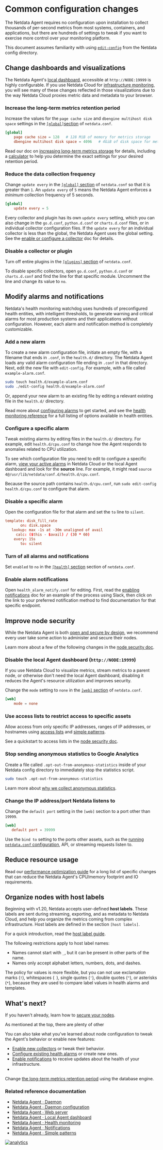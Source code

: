 <!--
title: "Common configuration changes"
description: "See the most popular configuration changes to make to the Netdata Agent, including longer metrics retention, reduce sampling, and more."
custom_edit_url: "https://github.com/netdata/netdata/edit/master/docs/configure/common-changes.md"
sidebar_label: "Common configuration changes"
learn_status: "Published"
learn_topic_type: "Tasks"
learn_rel_path: "Setup"
-->

# Common configuration changes

The Netdata Agent requires no configuration upon installation to collect thousands of per-second metrics from most
systems, containers, and applications, but there are hundreds of settings to tweak if you want to exercise more control
over your monitoring platform.

This document assumes familiarity with
using [`edit-config`](https://github.com/netdata/netdata/blob/master/docs/configure/nodes.md) from the Netdata config
directory.

## Change dashboards and visualizations

The Netdata Agent's [local dashboard](https://github.com/netdata/netdata/blob/master/web/gui/README.md), accessible
at `http://NODE:19999` is highly configurable. If
you use Netdata Cloud
for [infrastructure monitoring](https://github.com/netdata/netdata/blob/master/docs/quickstart/infrastructure.md), you
will see many of these
changes reflected in those visualizations due to the way Netdata Cloud proxies metric data and metadata to your browser.

### Increase the long-term metrics retention period

Increase the values for the `page cache size` and `dbengine multihost disk space` settings in
the [`[global]`section](https://github.com/netdata/netdata/blob/master/daemon/config/README.md#global-section-options)
of `netdata.conf`.

```conf
[global]
    page cache size = 128   # 128 MiB of memory for metrics storage
    dbengine multihost disk space = 4096   # 4GiB of disk space for metrics storage
```

Read our doc
on [increasing long-term metrics storage](https://github.com/netdata/netdata/blob/master/docs/store/change-metrics-storage.md)
for details, including a
[calculator](https://github.com/netdata/netdata/blob/master/docs/store/change-metrics-storage.md#calculate-the-system-resources-ram-disk-space-needed-to-store-metrics)
to help you determine the exact settings for your desired retention period.

### Reduce the data collection frequency

Change `update every` in
the [`[global]` section](https://github.com/netdata/netdata/blob/master/daemon/config/README.md#global-section-options)
of `netdata.conf` so
that it is greater than `1`. An `update every` of `5` means the Netdata Agent enforces a _minimum_ collection frequency
of 5 seconds.

```conf
[global]
    update every = 5
```

Every collector and plugin has its own `update every` setting, which you can also change in the `go.d.conf`,
`python.d.conf` or `charts.d.conf` files, or in individual collector configuration files. If the `update
every` for an individual collector is less than the global, the Netdata Agent uses the global setting. See
the [enable or configure a collector](https://github.com/netdata/netdata/blob/master/docs/collect/enable-configure.md)
doc for details.

### Disable a collector or plugin

Turn off entire plugins in
the [`[plugins]` section](https://github.com/netdata/netdata/blob/master/daemon/config/README.md#plugins-section-options)
of
`netdata.conf`.

To disable specific collectors, open `go.d.conf`, `python.d.conf` or `charts.d.conf` and find the line
for that specific module. Uncomment the line and change its value to `no`.

## Modify alarms and notifications

Netdata's health monitoring watchdog uses hundreds of preconfigured health entities, with intelligent thresholds, to
generate warning and critical alarms for most production systems and their applications without configuration. However,
each alarm and notification method is completely customizable.

### Add a new alarm

To create a new alarm configuration file, initiate an empty file, with a filename that ends in `.conf`, in the
`health.d/` directory. The Netdata Agent loads any valid alarm configuration file ending in `.conf` in that directory.
Next, edit the new file with `edit-config`. For example, with a file called `example-alarm.conf`.

```bash
sudo touch health.d/example-alarm.conf
sudo ./edit-config health.d/example-alarm.conf
```

Or, append your new alarm to an existing file by editing a relevant existing file in the `health.d/` directory.

Read more about [configuring alarms](https://github.com/netdata/netdata/blob/master/docs/monitor/configure-alarms.md) to
get started, and see
the [health monitoring reference](https://github.com/netdata/netdata/blob/master/health/REFERENCE.md) for a full listing
of options available in health entities.

### Configure a specific alarm

Tweak existing alarms by editing files in the `health.d/` directory. For example, edit `health.d/cpu.conf` to change how
the Agent responds to anomalies related to CPU utilization.

To see which configuration file you need to edit to configure a specific
alarm, [view your active alarms](https://github.com/netdata/netdata/blob/master/docs/monitor/view-active-alarms.md) in
Netdata Cloud or the local Agent dashboard and look for the **source** line. For example, it might
read `source  4@/usr/lib/netdata/conf.d/health.d/cpu.conf`.

Because the source path contains `health.d/cpu.conf`, run `sudo edit-config health.d/cpu.conf` to configure that alarm.

### Disable a specific alarm

Open the configuration file for that alarm and set the `to` line to `silent`.

```conf
template: disk_fill_rate
       on: disk.space
   lookup: max -1s at -30m unaligned of avail
     calc: ($this - $avail) / (30 * 60)
    every: 15s
       to: silent
```

### Turn of all alarms and notifications

Set `enabled` to `no` in
the [`[health]` section](https://github.com/netdata/netdata/blob/master/daemon/config/README.md#health-section-options)
section of
`netdata.conf`.

### Enable alarm notifications

Open `health_alarm_notify.conf` for editing. First, read the [enabling
notifications](https://github.com/netdata/netdata/blob/master/docs/monitor/enable-notifications.md#netdata-agent) doc
for an example of the process using Slack, then
click on the link to your preferred notification method to find documentation for that specific endpoint.

## Improve node security

While the Netdata Agent is both [open and secure by design](https://www.netdata.cloud/blog/netdata-agent-dashboard/), we
recommend every user take some action to administer and secure their nodes.

Learn more about a few of the following changes in
the [node security doc](https://github.com/netdata/netdata/blob/master/docs/configure/secure-nodes.md).

### Disable the local Agent dashboard (`http://NODE:19999`)

If you use Netdata Cloud to visualize metrics, stream metrics to a parent node, or otherwise don't need the local Agent
dashboard, disabling it reduces the Agent's resource utilization and improves security.

Change the `mode` setting to `none` in
the [`[web]` section](https://github.com/netdata/netdata/blob/master/web/server/README.md#configuration)
of `netdata.conf`.

```conf
[web]
    mode = none
```

### Use access lists to restrict access to specific assets

Allow access from only specific IP addresses, ranges of IP addresses, or hostnames
using [access lists](https://github.com/netdata/netdata/blob/master/web/server/README.md#access-lists)
and [simple patterns](https://github.com/netdata/netdata/blob/master/libnetdata/simple_pattern/README.md).

See a quickstart to access lists in the [node security
doc](https://github.com/netdata/netdata/blob/master/docs/configure/secure-nodes.md#restrict-access-to-the-local-dashboard).

### Stop sending anonymous statistics to Google Analytics

Create a file called `.opt-out-from-anonymous-statistics` inside of your Netdata config directory to immediately stop
the statistics script.

```bash
sudo touch .opt-out-from-anonymous-statistics
```

Learn more
about [why we collect anonymous statistics](https://github.com/netdata/netdata/blob/master/docs/anonymous-statistics.md).

### Change the IP address/port Netdata listens to

Change the `default port` setting in the `[web]` section to a port other than `19999`.

```conf
[web]
   default port = 39999
```

Use the `bind to` setting to the ports other assets, such as
the [running `netdata.conf` configuration](https://github.com/netdata/netdata/blob/master/docs/configure/nodes.md#see-an-agents-running-configuration),
API, or streaming requests listen to.

## Reduce resource usage

Read
our [performance optimization guide](https://github.com/netdata/netdata/blob/master/docs/guides/configure/performance.md)
for a long list of specific changes
that can reduce the Netdata Agent's CPU/memory footprint and IO requirements.

## Organize nodes with host labels

Beginning with v1.20, Netdata accepts user-defined **host labels**. These labels are sent during streaming, exporting,
and as metadata to Netdata Cloud, and help you organize the metrics coming from complex infrastructure. Host labels are
defined in the section `[host labels]`.

For a quick introduction, read
the [host label guide](https://github.com/netdata/netdata/blob/master/docs/guides/using-host-labels.md).

The following restrictions apply to host label names:

- Names cannot start with `_`, but it can be present in other parts of the name.
- Names only accept alphabet letters, numbers, dots, and dashes.

The policy for values is more flexible, but you can not use exclamation marks (`!`), whitespaces (` `), single quotes
(`'`), double quotes (`"`), or asterisks (`*`), because they are used to compare label values in health alarms and
templates.

## What's next?

If you haven't already, learn how
to [secure your nodes](https://github.com/netdata/netdata/blob/master/docs/configure/secure-nodes.md).

As mentioned at the top, there are plenty of other

You can also take what you've learned about node configuration to tweak the Agent's behavior or enable new features:

- [Enable new collectors](https://github.com/netdata/netdata/blob/master/docs/collect/enable-configure.md) or tweak
  their behavior.
- [Configure existing health alarms](https://github.com/netdata/netdata/blob/master/docs/monitor/configure-alarms.md) or
  create new ones.
- [Enable notifications](https://github.com/netdata/netdata/blob/master/docs/monitor/enable-notifications.md) to receive
  updates about the health of your
  infrastructure.
-

Change [the long-term metrics retention period](https://github.com/netdata/netdata/blob/master/docs/store/change-metrics-storage.md)
using the database engine.

### Related reference documentation

- [Netdata Agent · Daemon](https://github.com/netdata/netdata/blob/master/health/README.md)
- [Netdata Agent · Daemon configuration](https://github.com/netdata/netdata/blob/master/daemon/config/README.md)
- [Netdata Agent · Web server](https://github.com/netdata/netdata/blob/master/web/server/README.md)
- [Netdata Agent · Local Agent dashboard](https://github.com/netdata/netdata/blob/master/web/gui/README.md)
- [Netdata Agent · Health monitoring](https://github.com/netdata/netdata/blob/master/health/REFERENCE.md)
- [Netdata Agent · Notifications](https://github.com/netdata/netdata/blob/master/health/notifications/README.md)
- [Netdata Agent · Simple patterns](https://github.com/netdata/netdata/blob/master/libnetdata/simple_pattern/README.md)

[![analytics](https://www.google-analytics.com/collect?v=1&aip=1&t=pageview&_s=1&ds=github&dr=https%3A%2F%2Fgithub.com%2Fnetdata%2Fnetdata&dl=https%3A%2F%2Fmy-netdata.io%2Fgithub%2Fdocs%2Fconfigure%2Fcommon-changes&_u=MAC~&cid=5792dfd7-8dc4-476b-af31-da2fdb9f93d2&tid=UA-64295674-3)](<>)

